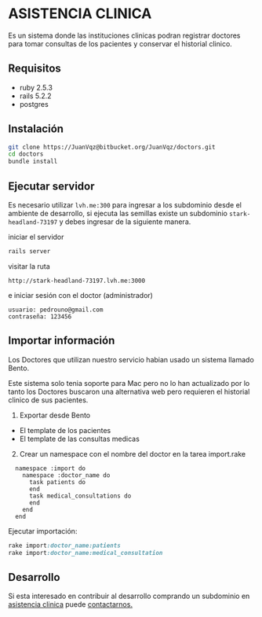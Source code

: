 # ASISTENCIA CLINICA

Es un sistema donde las instituciones clinicas podran registrar doctores para
tomar consultas de los pacientes y conservar el historial clinico.

## Requisitos
  * ruby 2.5.3
  * rails 5.2.2
  * postgres

## Instalación
```sh
git clone https://JuanVqz@bitbucket.org/JuanVqz/doctors.git
cd doctors
bundle install
```

## Ejecutar servidor
Es necesario utilizar `lvh.me:300` para ingresar a los subdominio desde el ambiente
de desarrollo, si ejecuta las semillas existe un subdominio `stark-headland-73197`
y debes ingresar de la siguiente manera.

iniciar el servidor
```sh
rails server
```
visitar la ruta
```
http://stark-headland-73197.lvh.me:3000
```
e iniciar sesión con el doctor (administrador)
```
usuario: pedrouno@gmail.com
contraseña: 123456
```

## Importar información
Los Doctores que utilizan nuestro servicio habian usado un sistema llamado Bento.

Este sistema solo tenia soporte para Mac pero no lo han actualizado por lo tanto
los Doctores buscaron una alternativa web pero requieren el historial clinico de sus pacientes.

1. Exportar desde Bento
  * El template de los pacientes
  * El template de las consultas medicas

2. Crear un namespace con el nombre del doctor en la tarea import.rake

```
  namespace :import do
    namespace :doctor_name do
      task patients do
      end
      task medical_consultations do
      end
    end
  end
```

Ejecutar importación:

```ruby
rake import:doctor_name:patients
rake import:doctor_name:medical_consultation
```


## Desarrollo
Si esta interesado en contribuir al desarrollo comprando un subdominio en
[asistencia clinica](https://asistenciaclinica.com/) puede [contactarnos.](https://github.com/JuanVqz)
